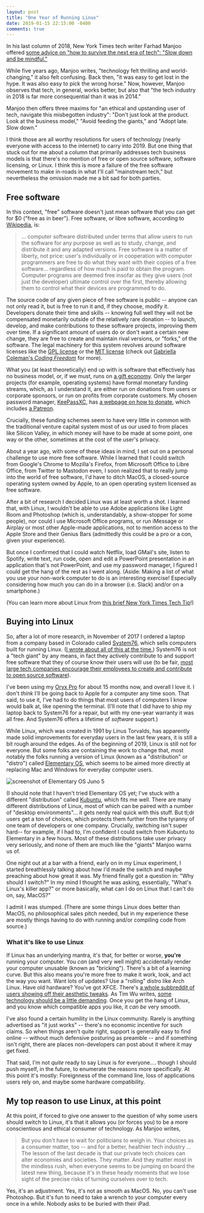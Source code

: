 ```yaml
---
layout: post
title: "One Year of Running Linux"
date: 2019-01-15 22:15:00 -0400
comments: true
---
```


In his last column of 2018, New York Times tech writer Farhad Manjoo offered [some advice on "how to survive the next era of tech": "Slow down and be mindful."](https://www.nytimes.com/2018/11/28/technology/how-to-survive-the-next-era-of-tech-slow-down-and-be-mindful.html) 

While five years ago, Manjoo writes, "technology felt thrilling and world-changing," it also felt confusing. Back then, "it was easy to get lost in the hype. It was also easy to pick the wrong horse." Now, however, Manjoo observes that tech, in general, works better, but also that "the tech industry in 2018 is far more consequential than it was in 2014."

Manjoo then offers three maxims for "an ethical and upstanding user of tech, navigate this misbegotten industry": "Don't just look at the product. Look at the business model," "Avoid feeding the giants," and "Adopt late. Slow down." 

I think those are all worthy resolutions for users of technology (nearly everyone with access to the internet) to carry into 2019. But one thing that stuck out for me about a column that primarily addresses tech business models is that there's no mention of free or open source software, software licensing, or Linux. I think this is more a failure of the free software movement to make in-roads in what I'll call "mainstream tech," but nevertheless the omission made me a bit sad for both parties.

## Free software

In this context, "free" software doesn't just mean software that you can get for $0 ("free as in beer"). Free software, or libre software, according to [Wikipedia](https://en.wikipedia.org/wiki/Free_software), is: 

> ... computer software distributed under terms that allow users to run the software for any purpose as well as to study, change, and distribute it and any adapted versions. Free software is a matter of liberty, not price: user's individually or in cooperation with computer programmers are free to do what they want with their copies of a free software... regardless of how much is paid to obtain the program. Computer programs are deemed free insofar as they give users (not just the developer) ultimate control over the first, thereby allowing them to control what their devices are programmed to do.

The source code of any given piece of free software is public -- anyone can not only read it, but is free to run it and, if they choose, modify it. Developers donate their time and skills -- knowing full well they will not be compensated monetarily outside of the relatively rare donation -- to launch, develop, and make contributions to these software projects, improving them over time. If a significant amount of users do or don't want a certain new change, they are free to create and maintain rival versions, or "forks," of the software. The legal machinery for this system revolves around software licenses like the [GPL license](https://en.wikipedia.org/wiki/GNU_General_Public_License) or the [MIT license](https://en.wikipedia.org/wiki/MIT_License) (check out [Gabriella Coleman's _Coding Freedom_](https://www.amazon.com/Coding-Freedom-Ethics-Aesthetics-Hacking-ebook/dp/B009PD9LA8/ref=sr_1_fkmr0_1?ie=UTF8&qid=1547610006&sr=8-1-fkmr0&keywords=coleman+ethics+code+gabriella) for more).

What you (at least theoretically) end up with is software that effectively has no business model, or, if we must, runs on [a gift economy](https://en.wikipedia.org/wiki/Gift_economy). Only the larger projects (for example, operating systems) have formal monetary funding streams, which, as I understand it, are either run on donations from users or corporate sponsors, or run on profits from corporate customers. My chosen password manager, [KeePassXC](https://keepassxc.org/), has [a webpage on how to donate](https://keepassxc.org/donate/), which includes [a Patreon](https://www.patreon.com/keepassxc). 

Crucially, these funding schemes seem to have very little in common with the traditional venture capital system most of us our used to from places like Silicon Valley, in which money will have to be made at some point, one way or the other, sometimes at the cost of the user's privacy. 

About a year ago, with some of these ideas in mind, I set out on a personal challenge to use more free software. While I learned that I could switch from Google's Chrome to Mozilla's Firefox, from Microsoft Office to Libre Office, from Twitter to Mastodon even, I soon realized that to really jump into the world of free software, I'd have to ditch MacOS, a closed-source operating system owned by Apple, to an open operating system licensed as free software.

After a bit of research I decided Linux was at least worth a shot. I learned that, with Linux, I wouldn't be able to use Adobe applications like Light Room and Photoshop (which is, understandably, a show-stopper for some people), nor could I use Microsoft Office programs, or run iMessage or Airplay or most other Apple-made applications, not to mention access to the Apple Store and their Genius Bars (admittedly this could be a pro or a con, given your experience). 

But once I confirmed that I could watch Netflix, load GMail's site, listen to Spotify, write text, run code, open and edit a PowerPoint presentation in an application that's not PowerPoint, and use my password manager, I figured I could get the hang of the rest as I went along. (Aside: Making a list of what you use your non-work computer to do is an interesting exercise! Especially considering how much you can do in a browser (i.e. Slack) and/or on a smartphone.) 

(You can learn more about Linux from [this brief New York Times Tech Tip](https://www.nytimes.com/2018/01/04/technology/personaltech/taking-a-look-at-linux.html?smid=tw-nytimesbits&smtyp=cur&_r=0&pagewanted=all)!)

## Buying into Linux

So, after a lot of more research, in November of 2017 I ordered a laptop from a company based in Colorado called [System76](https://system76.com/), which sells computers built for running Linux. ([I wrote about all of this at the time.](https://sts10.github.io/2018/01/06/switching-to-linux.html)) System76 is not a "tech giant" by any means, in fact they actively contribute to and support free software that they of course know their users will use (to be fair, [most large tech companies encourage their employees to create and contribute to open source software](https://www.techrepublic.com/article/why-microsoft-and-google-are-now-leading-the-open-source-revolution/)).

I've been using my [Oryx Pro](https://system76.com/laptops/oryx) for about 15 months now, and overall I love it. I don't _think_ I'll be going back to Apple for a computer any time soon. That said, to use it, I've had to do things that most users of computers I know would balk at, like opening the terminal. (I'll note that I did have to ship my laptop back to System76 for a repair, but with my one-year warranty it was all free. And System76 offers a lifetime of _software_ support.) 

While Linux, which was created in 1991 by Linus Torvalds, has apparently made solid improvements for everyday users in the last few years, it is still a bit rough around the edges. As of the beginning of 2019, Linux is still not for everyone. But some folks are containing the work to change that, most notably the folks running a version of Linux (known as a "distribution" or "distro") called [Elementary OS](https://elementary.io/), which seems to be aimed more directly at replacing Mac and Windows for everyday computer users.

![screenshot of Elementary OS Juno 5](https://elementary.io/images/screenshots/desktop.jpg)

(I should note that I haven't tried Elementary OS yet; I've stuck with a different "distribution" called [Kubuntu](https://kubuntu.org/), which fits me well. There are many different distributions of Linux, most of which can be paired with a number of "desktop environments"... it gets nerdy real quick with this stuff. But tl;dr users get a ton of choices, which protects them further from the tyranny of one team of developers or one company. Crucially, switching isn't super hard-- for example, if I had to, I'm confident I could switch from Kubuntu to Elementary in a few hours. Most of these distributions take user privacy very seriously, and none of them are much like the "giants" Manjoo warns us of.

One night out at a bar with a friend, early on in my Linux experiment, I started breathlessly talking about how I'd made the switch and maybe preaching about how great it was. My friend finally got a question in: "Why should I switch?" In my mind I thought he was asking, essentially, "What's Linux's killer app?" or more basically, what can I do on Linux that I can't do on, say, MacOS?" 

I admit I was stumped. (There are some things Linux does better than MacOS, no philosophical sales pitch needed, but in my experience these are mostly things having to do with running and/or compiling code from source.) 

### What it's like to use Linux

If Linux has an underlying mantra, it's that, for better or worse, **you're** running your computer. You _can_ (and very well might) accidentally render your computer unusable (known as "bricking"). There's a bit of a learning curve. But this also means you're more free to make it work, look, and act the way you want. Want lots of updates? Use a "rolling" distro like Arch Linux. Have old hardware? You've got XFCE. There's [a whole subbreddit of users showing off their aesthetic tweaks](http://reddit.com/r/unixporn). As Tim Wu writes, [some technology should be a little demanding](https://www.newyorker.com/tech/annals-of-technology/the-problem-with-easy-technology). Once you get the hang of Linux, and you know which compatible apps you like, it _can be_ very smooth. 

I've also found a certain humility in the Linux community. Rarely is anything advertised as "it just works" -- there's no economic incentive for such claims. So when things aren't quite right, support is generally easy to find online -- without much defensive posturing as preamble -- and if something isn't right, there are places non-developers can post about it where it may get fixed.

That said, I'm not _quite_ ready to say Linux is for everyone.... though I should push myself, in the future, to enumerate the reasons more specifically. At this point it's mostly: Foreignness of the command line, loss of applications users rely on, and maybe some hardware compatibility.

## My top reason to use Linux, at this point

At this point, if forced to give one answer to the question of why some users should switch to Linux, it's that it allows you (or forces you) to be a more conscientious and ethical consumer of technology. As Manjoo writes, 

> But you don't have to wait for politicians to weigh in. Your choices as a consumer matter, too -- and for a better, healthier tech industry ... The lesson of the last decade is that our private tech choices can alter economies and societies. They matter. And they matter most in the mindless rush, when everyone seems to be jumping on board the latest new thing, because it's in these heady moments that we lose sight of the precise risks of turning ourselves over to tech.

Yes, it's an adjustment. Yes, it's not as smooth as MacOS. No, you can't use Photoshop. But it's fun to need to take a wrench to your computer every once in a while. Nobody asks to be buried with their iPad.
